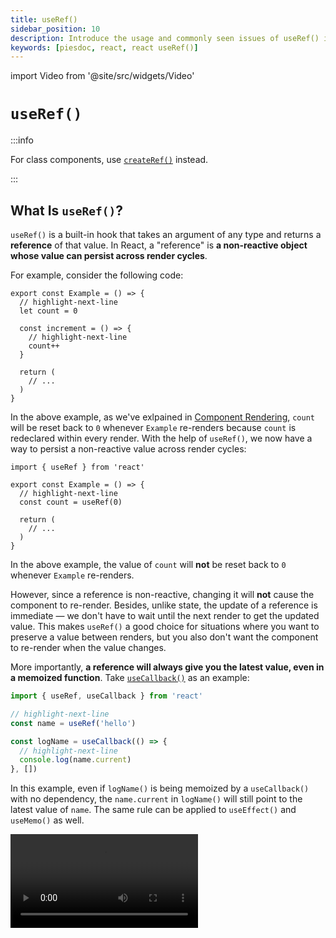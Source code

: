 ```yaml
---
title: useRef()
sidebar_position: 10
description: Introduce the usage and commonly seen issues of useRef() in React.
keywords: [piesdoc, react, react useRef()]
---
```


import Video from '@site/src/widgets/Video'


# `useRef()`

:::info

For class components, use [`createRef()`](https://reactjs.org/docs/refs-and-the-dom.html#creating-refs) instead.

:::

## What Is `useRef()`?

`useRef()` is a built-in hook that takes an argument of any type and returns a **reference** of that value. In React, a "reference" is **a non-reactive object whose value can persist across render cycles**.

For example, consider the following code:

```tsx showLineNumbers
export const Example = () => {
  // highlight-next-line
  let count = 0

  const increment = () => {
    // highlight-next-line
    count++
  }

  return (
    // ...
  )
}
```

In the above example, as we've exlpained in [Component Rendering](./component-rendering#what-happens-when-a-component-re-renders), `count` will be reset back to `0` whenever `Example` re-renders because `count` is redeclared within every render. With the help of `useRef()`, we now have a way to persist a non-reactive value across render cycles:

```tsx showLineNumbers
import { useRef } from 'react'

export const Example = () => {
  // highlight-next-line
  const count = useRef(0)

  return (
    // ...
  )
}
```

In the above example, the value of `count` will **not** be reset back to `0` whenever `Example` re-renders.

However, since a reference is non-reactive, changing it will **not** cause the component to re-render. Besides, unlike state, the update of a reference is immediate — we don't have to wait until the next render to get the updated value. This makes `useRef()` a good choice for situations where you want to preserve a value between renders, but you also don't want the component to re-render when the value changes.

More importantly, **a reference will always give you the latest value, even in a memoized function**. Take [`useCallback()`](./optimization-functions#usecallback) as an example:

```ts showLineNumbers
import { useRef, useCallback } from 'react'

// highlight-next-line
const name = useRef('hello')

const logName = useCallback(() => {
  // highlight-next-line
  console.log(name.current)
}, [])
```

In this example, even if `logName()` is being memoized by a `useCallback()` with no dependency, the `name.current` in `logName()` will still point to the latest value of `name`. The same rule can be applied to `useEffect()` and `useMemo()` as well.

<Video src="/video/react/use-ref_always-latest.mov" />

:::caution

Please beware that since a reference is non-reactive, any effect (`useEffect()`, `useMemo()`, or `useCallback()`) depends on this value will **not** get computed after changes, unless any other reactive value in the same dependency array is being changed at the same time. For example:

- In the example below, the changes of `name.current` will not trigger any side effect, no matter how many times `name.current` changes:
  ```ts showLineNumbers
  import { useRef, useEffect } from 'react'

  const name = useRef('hello')

  useEffect(() => {
    // This effect will not be executed after `name.current` changes.
  // highlight-next-line
  }, [name.current])
  ```
- In the example below, side effect will not be executed after `name.current` changes, but it **will** be executed after `age` changes!
  ```ts showLineNumbers
  import { useState, useRef, useEffect } from 'react'

  const [age, setAge] = useState(0)
  const name = useRef('hello')

  useEffect(() => {
    // This effect will not be executed after `name.current` changes,
    // but it will be executed after `age` changes!
  // highlight-next-line
  }, [age, name.current])
  ```

Simply put, **putting a reference into a dependency array (of an effect) is meaningless**.

:::

## `MutableRefObject<T>`

The returned type of `useRef()` is `MutableRefObject<T>`. A simple interface for `MutableRefObject<T>` would look like this:

```ts showLineNumbers
interface MutableRefObject<T> {
  current: T
}
```

A `MutableRefObject<T>` contains only **one** value of any type, so you can have:

- `MutableRefObject<number>`
- `MutableRefObject<number[]>`
- `MutableRefObject<{ id: number, name: string }>`
- `MutableRefObject<Promise<() => void>>`
- ...anything you need!

Here's a simple example of `useRef()`:

```ts showLineNumbers
import { useRef } from 'react'

const name = useRef('hello')

console.log(name) // { current: 'hello' }
```

## Update a Reference

To update a reference, we can simply do it in the classic JavaScript way:

```ts showLineNumbers
import { useRef } from 'react'

const name = useRef('hello')
console.log(name.current) // 'hello'

// highlight-next-line
name.current = 'world'
console.log(name.current) // 'world'
```

The same rule applies to any type of reference, for example:

```ts showLineNumbers
import { useRef } from 'react'

// array
const fruits = useRef(['apple', 'banana'])
console.log(fruits.current) // ['apple', 'banana']

// highlight-next-line
fruits.current[0] = 'cherry'
console.log(fruits.current) // ['cherry', 'banana']

// object
const user = useRef({
  name: 'hello'
  age: 5,
})
console.log(user.current) // { name: 'hello', age: 5 }

// highlight-next-line
user.current.name = 'world'
console.log(user.current) // { name: 'world', age: 5 }
```

## Examples

Below here we'll list some commonly seen cases where we think `useRef()` may come in handy.

### DOM Node Instance

You can get the instance of any DOM node by binding it to a reference. For example:

```tsx
import { useRef } from 'react'

export const Example = () => {
  // highlight-next-line
  const input = useRef<HTMLInputElement>(null)

  const changeValue = () => {
    // highlight-start
    if (input.current) {
      input.current.value += 'hello'
      console.log(input.current)
    }
    // highlight-end
  }

  return (
    <div>
      {/* highlight-next-line */}
      <input ref={input} />
      <button onClick={changeValue}>Change value</button>
    </div>
  )
}
```

By putting a reference in the `ref` attribute of a DOM node, you'll be able to manipulate [Element](https://developer.mozilla.org/en-US/docs/Web/API/Element) object in a vanilla JavaScript way. Notice that we must use `null` as the initial value of reference if the target is a DOM node.

<Video src="/video/react/use-ref_html-element.mov" />

However, you should **only use this when standard props/states cannot fulfill your requirements, or when using standard props/states is inconvenient**. Two good cases for using `useRef()` are calculating the width/height of a DOM node and focusing on a specific `<input>`.

### Component Instances

:::info

By default this only works on the instance of a class component. If you wish to achieve the same functionality on the instance of a function component, use [`useImperativeHandle()`](./forward-ref#useimperativehandle) instead.

:::

Similar to DOM node instance, you can get the instance of any child-class component by binding it to a reference. For example:

```tsx title="Parent.tsx" showLineNumbers
import { useRef } from 'react'
  // highlight-next-line
import { Child } from './Child'

export const Parent = () => {
  // `Child` is a class component
  // highlight-next-line
  const child = useRef<Child>(null)

  const makeChilGetOld = () => {
  // highlight-next-line
    child.current?.getOld()
  }

  return (
    <div>
      {/* highlight-next-line */}
      <Child ref={child} />
      <button onClick={makeChilGetOld}>
        Make Child Get Old
      </button>
    </div>
  )
}
```

```tsx title="Child.tsx" showLineNumbers
import { Component } from 'react'

interface IChildProps {}

interface IChildState {
  age: number
}

export class Child extends Component<IChildProps, IChildState> {
  constructor(props: IChildProps) {
    super(props)
    this.state = {
      age: 5,
    }
  }

  getOld = () => {
    this.setState((prevState) => ({
      ...prevState,
      age: prevState.age + 1,
    }))
  }

  render() {
    return <h1>Hello, I am {this.state.age} years old</h1>
  }
}
```

<Video src="/video/react/use-ref_component-instance.mov" />

In this example:

- Even though we didn't define a prop called `ref` in `Child`, we can still use it without any issue because that part is already covered when we extends `Component`.
- `Child` is a class component with state `{ age: number }`, and a method `getOld()` to increment `this.state.age`.
- After using reference to get the instance of `Child` in `Parent`, we can call the `getOld()` method in `Child` by clicking the "Make Child Get Old" button in `Parent`.

<details>
  <summary>
    Will it work if we explicitly define a <code>ref</code> prop in <code>Child</code>?
  </summary>

  **Unfortunately, no**. If we explicitly define a `ref` prop in any component, React will ignore that property and give us `undefined`. The only way to get the `ref` being passed down from parent is to use [`forwardRef()`](./forward-ref).
</details>

If you tried to `console.log(child.current)` in `Parent`, you'll see the instance of `Child`:

<img src="/img/react/use-ref_component-instance.png" alt="Value of the instance of class component" />

Since everything is now exposed to parent component, you should be very careful when dealing with this instance; even calling `setState()` for children (from parent component) is now doable!

Same as creating references of DOM nodes, you should **only do this when standard props/states cannot fulfill your requirements, or when using standard props/states is inconvenient**. Sometimes this happens when you try to integrate a thiry-party component into your app.

### Uncontrolled Components

For most of the time, developers use `useState()` for everything related to form (i.e. `<input>`, `<textarea>`, rich text editor, etc.). However, depending on how states are being used, `useRef()` could be a better choice in some cases. For example:

```tsx showLineNumbers
import { useState, FormEvent, ChangeEvent } from 'react'

export const Example = () => {
    // highlight-next-line
  const [name, setName] = useState('')

  const submit = async (e: FormEvent) => {
    e.preventDefault()
    // Use `name` to do anything you want.
    // highlight-next-line
    console.log(name)
  }

  const handleChange = (e: ChangeEvent<HTMLInputElement>) => {
    const { value } = e.target
    // highlight-next-line
    setName(value)
  }

  return (
    <form onSubmit={submit}>
      <input onChange={handleChange} />
      <button type="submit">Submit</button>
    </form>
  )
}
```

In this example, `name` is being declared as a state, but it might be more efficient to declare it as a reference, because:

- `name` is not being displayed on the screen.
- `name` is not a dependency of any effect.
- We didn't make `<input>` into a controlled component. In other words, the value of `<input>` is not affected (controlled) by `name`.
- Since `name` is a state, changing it will cause the component to re-render. This means every time a character is entered, all unmemoized children will be re-rendered, leading to poor performance. Sometimes even `onBlur` won't save you.

For these reasons, in this example, declaring `name` with `useRef()` would be more efficient than using `useState()`:

```tsx showLineNumbers
import { useRef, FormEvent, ChangeEvent } from 'react'

export const Example = () => {
    // highlight-next-line
  const name = useRef('')

  const submit = async (e: FormEvent) => {
    e.preventDefault()
    // Use `name.current` to do anything you want.
    // highlight-next-line
    console.log(name)
  }

  const handleChange = (e: ChangeEvent<HTMLInputElement>) => {
    const { value } = e.target
    // highlight-next-line
    name.current = value
  }

  return (
    <form onSubmit={submit}>
      <input onChange={handleChange} />
      <button type="submit">Submit</button>
    </form>
  )
}
```

<Video src="/video/react/use-ref_uncontrolled-component.mov" />

### Keeping Value for Later Use

Sometimes we may want to share a value between two different life-cycles, usually a function that comes from a thiry-party library, or an id returned by `setTimeout()` or `setInterval()`. For example:

```tsx showLineNumbers
import { useEffect } from 'react'
import SomeRandomLibrary from 'some-random-library'

interface IExampleProps {
  something: string
}

// highlight-next-line
export const Example = ({ something }: IExampleProps) => {

  useEffect(() => {
    // highlight-next-line
    const thatFunction = SomeRandomLibrary.init(something)
  }, [])
  
  const doSomething = () => {
    // This won't work because `thatFunction` does not exist here.
    // highlight-next-line
    thatFunction()
  }
  
  return (
    <button onClick={doSomething}>
      Click Me
    </button>
  )
}
```

In this example:

- `SomeRandomLibrary.init()` is a method that initializes the library (usually asynchronous).
- `SomeRandomLibrary.init()` will return a function, which is expected to be called every time the button is clicked.
- `SomeRandomLibrary.init()` depends on a prop `something`; considering there will probably be multiple instances of this component with different `something` each time, it makes more sense to initialize them individually.

Here, we call `SomeRandomLibrary.init()` after the component is mounted, which is the most reasonable timing for initialization. The most obvious solution to the problem we see in the example would be to move `SomeRandomLibrary.init()` in `doSomething()` so that we can access `thatFunction()` right after the initialization is done. However, since `SomeRandomLibrary.init()` is used to initialize the library, calling it multiple times may lead to unwanted results like waste of resources or errors. Therefore, the most appropriate way would be to store `thatFunction()` in a variable so that we can access it from different life-cycles. But how can we do this?

We want to make sure each component instance has its own `thatFunction()`, but we also don't want the component to re-render just because `thatFunction()` is stored in a variable. Thus, `useRef()` would be the best choice here because it can preserve the value between renders, and updating a reference will not cause the component to re-render. For example:

```tsx showLineNumbers
import { useRef, useEffect } from 'react'
import SomeRandomLibrary from 'some-random-library'

interface IExampleProps {
  something: string
}

export const Example = ({ something }: IExampleProps) => {
  // highlight-next-line
  const thatFunction = useRef<() => void>()

  useEffect(() => {
    // highlight-next-line
    thatFunction.crrent = SomeRandomLibrary.init(something)
  }, [])
  
  const doSomething = () => {
    // highlight-next-line
    thatFunction.current?.()
  }
  
  return (
    <button onClick={doSomething}>
      Click Me
    </button>
  )
}
```

:::caution

While declaring a variable outside the component seems like a solution, that'll actually make all instances of this component share the same value, which is not something we would like to see:

```tsx showLineNumbers
import { useEffect } from 'react'
import SomeRandomLibrary from 'some-random-library'

interface IExampleProps {
  something: string
}

// Be careful!
// All instances of this component will access the same value in this way!
// highlight-next-line
let thatFunction: (() => void) | undefined = undefined

export const Example = ({ something }: IExampleProps) => {
  useEffect(() => {
    // highlight-next-line
    thatFunction = SomeRandomLibrary.init(something)
  }, [])
  
  const doSomething = () => {
    // highlight-next-line
    thatFunction?.()
  }
  
  return (
    <button onClick={doSomething}>
      Click Me
    </button>
  )
}
```

:::

## When to `useRef()`?

In summary, `useRef()` is useful when you need to preserve a value between renders, and don't want the component to re-render when the value gets updated. Functions and timers (the returned value of `setTimeout()` and `setInterval()`) are two common examples of this.